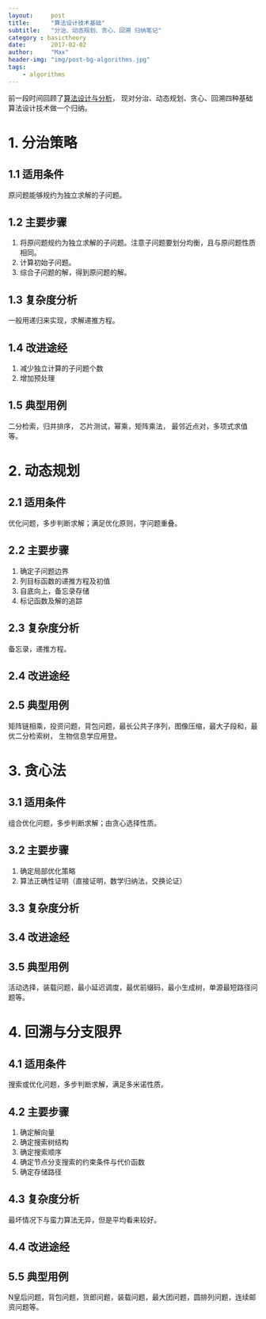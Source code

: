 ```yaml
---
layout:     post
title:      "算法设计技术基础"
subtitle:   "分治、动态规划、贪心、回溯 归纳笔记"
category : basictheory
date:       2017-02-02
author:     "Max"
header-img: "img/post-bg-algorithms.jpg"
tags:
    - algorithms
---
```


前一段时间回顾了[算法设计与分析](https://www.coursera.org/learn/algorithms/home/welcome)，
现对分治、动态规划、贪心、回溯四种基础算法设计技术做一个归纳。


# 1. 分治策略

## 1.1 适用条件

原问题能够规约为独立求解的子问题。

## 1.2 主要步骤

1. 将原问题规约为独立求解的子问题。注意子问题要划分均衡，且与原问题性质相同。
2. 计算初始子问题。
3. 综合子问题的解，得到原问题的解。

## 1.3 复杂度分析

一般用递归来实现，求解递推方程。

## 1.4 改进途经

1. 减少独立计算的子问题个数
2. 增加预处理

## 1.5 典型用例

二分检索，归并排序， 芯片测试，幂乘，矩阵乘法， 最邻近点对，多项式求值等。

# 2. 动态规划

## 2.1 适用条件

优化问题，多步判断求解；满足优化原则，字问题重叠。

## 2.2 主要步骤

1. 确定子问题边界
2. 列目标函数的递推方程及初值
3. 自底向上，备忘录存储
4. 标记函数及解的追踪

## 2.3 复杂度分析

备忘录，递推方程。

## 2.4 改进途经

## 2.5 典型用例

矩阵链相乘，投资问题，背包问题，最长公共子序列，图像压缩，最大子段和，最优二分检索树，
生物信息学应用登。

# 3. 贪心法

## 3.1 适用条件

组合优化问题，多步判断求解；由贪心选择性质。

## 3.2 主要步骤

1. 确定局部优化策略
2. 算法正确性证明（直接证明，数学归纳法，交换论证）

## 3.3 复杂度分析


## 3.4 改进途经

## 3.5 典型用例

活动选择，装载问题，最小延迟调度，最优前缀码，最小生成树，单源最短路径问题等。

# 4. 回溯与分支限界

## 4.1 适用条件

搜索或优化问题，多步判断求解，满足多米诺性质。

## 4.2 主要步骤

1. 确定解向量
2. 确定搜索树结构
3. 确定搜索顺序
4. 确定节点分支搜索的约束条件与代价函数
5. 确定存储路径

## 4.3 复杂度分析

最坏情况下与蛮力算法无异，但是平均看来较好。

## 4.4 改进途经

## 5.5 典型用例

N皇后问题，背包问题，货郎问题，装载问题，最大团问题，圆排列问题，连续邮资问题等。
